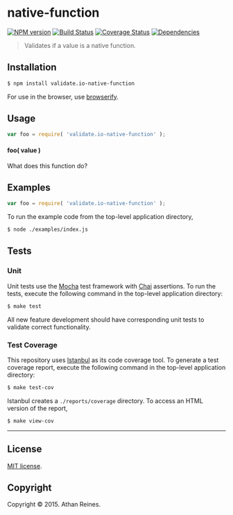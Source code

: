 native-function
===
[![NPM version][npm-image]][npm-url] [![Build Status][travis-image]][travis-url] [![Coverage Status][coveralls-image]][coveralls-url] [![Dependencies][dependencies-image]][dependencies-url]

> Validates if a value is a native function.


## Installation

``` bash
$ npm install validate.io-native-function
```

For use in the browser, use [browserify](https://github.com/substack/node-browserify).


## Usage

``` javascript
var foo = require( 'validate.io-native-function' );
```

#### foo( value )

What does this function do?


## Examples

``` javascript
var foo = require( 'validate.io-native-function' );
```

To run the example code from the top-level application directory,

``` bash
$ node ./examples/index.js
```


## Tests

### Unit

Unit tests use the [Mocha](http://mochajs.org) test framework with [Chai](http://chaijs.com) assertions. To run the tests, execute the following command in the top-level application directory:

``` bash
$ make test
```

All new feature development should have corresponding unit tests to validate correct functionality.


### Test Coverage

This repository uses [Istanbul](https://github.com/gotwarlost/istanbul) as its code coverage tool. To generate a test coverage report, execute the following command in the top-level application directory:

``` bash
$ make test-cov
```

Istanbul creates a `./reports/coverage` directory. To access an HTML version of the report,

``` bash
$ make view-cov
```


---
## License

[MIT license](http://opensource.org/licenses/MIT). 


## Copyright

Copyright &copy; 2015. Athan Reines.


[npm-image]: http://img.shields.io/npm/v/validate.io-native-function.svg
[npm-url]: https://npmjs.org/package/validate.io-native-function

[travis-image]: http://img.shields.io/travis/validate-io/native-function/master.svg
[travis-url]: https://travis-ci.org/validate-io/native-function

[coveralls-image]: https://img.shields.io/coveralls/validate-io/native-function/master.svg
[coveralls-url]: https://coveralls.io/r/validate-io/native-function?branch=master

[dependencies-image]: http://img.shields.io/david/validate-io/native-function.svg
[dependencies-url]: https://david-dm.org/validate-io/native-function

[dev-dependencies-image]: http://img.shields.io/david/dev/validate-io/native-function.svg
[dev-dependencies-url]: https://david-dm.org/dev/validate-io/native-function

[github-issues-image]: http://img.shields.io/github/issues/validate-io/native-function.svg
[github-issues-url]: https://github.com/validate-io/native-function/issues
